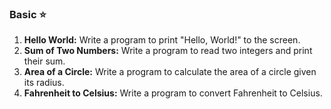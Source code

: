 ### Basic ⭐
1. **Hello World:** Write a program to print "Hello, World!" to the screen.
2. **Sum of Two Numbers:** Write a program to read two integers and print their sum.
3. **Area of a Circle:** Write a program to calculate the area of a circle given its radius.
4. **Fahrenheit to Celsius:** Write a program to convert Fahrenheit to Celsius.